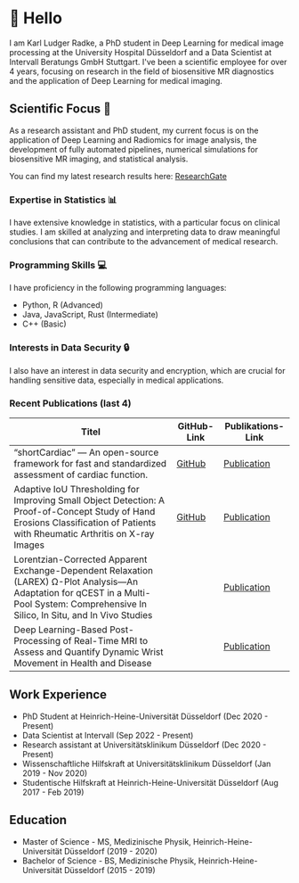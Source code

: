 # 👋 Hello

I am Karl Ludger Radke, a PhD student in Deep Learning for medical image processing at the University Hospital Düsseldorf and a Data Scientist at Intervall Beratungs GmbH Stuttgart. I've been a scientific employee for over 4 years, focusing on research in the field of biosensitive MR diagnostics and the application of Deep Learning for medical imaging.

## Scientific Focus 👀 

As a research assistant and PhD student, my current focus is on the application of Deep Learning and Radiomics for image analysis, the development of fully automated pipelines, numerical simulations for biosensitive MR imaging, and statistical analysis.

You can find my latest research results here: [ResearchGate](https://www.researchgate.net/profile/Karl-Radke-2)

### Expertise in Statistics 📊

I have extensive knowledge in statistics, with a particular focus on clinical studies. I am skilled at analyzing and interpreting data to draw meaningful conclusions that can contribute to the advancement of medical research.

### Programming Skills 💻

I have proficiency in the following programming languages:

- Python, R (Advanced)
- Java, JavaScript, Rust (Intermediate)
- C++ (Basic)

### Interests in Data Security 🔒

I also have an interest in data security and encryption, which are crucial for handling sensitive data, especially in medical applications.

### Recent Publications (last 4)

| Titel | GitHub-Link | Publikations-Link |
|-------|-------------|-------------------|
| “shortCardiac” — An open-source framework for fast and standardized assessment of cardiac function. | [GitHub](https://github.com/MPR-UKD/shortCardiac) | [Publication](https://www.softxjournal.com/article/S2352-7110(23)00149-8/fulltext) |
| Adaptive IoU Thresholding for Improving Small Object Detection: A Proof-of-Concept Study of Hand Erosions Classification of Patients with Rheumatic Arthritis on X-ray Images | [GitHub](https://github.com/MPR-UKD/Adaptive-IoU-RetinaNet) | [Publication](https://www.mdpi.com/2075-4418/13/1/104) |
| Lorentzian-Corrected Apparent Exchange-Dependent Relaxation (LAREX) Ω-Plot Analysis—An Adaptation for qCEST in a Multi-Pool System: Comprehensive In Silico, In Situ, and In Vivo Studies | | [Publication](https://www.mdpi.com/1422-0067/23/13/6920) |
| Deep Learning-Based Post-Processing of Real-Time MRI to Assess and Quantify Dynamic Wrist Movement in Health and Disease | | [Publication](https://www.mdpi.com/2075-4418/11/6/1077) |

## Work Experience
* PhD Student at Heinrich-Heine-Universität Düsseldorf (Dec 2020 - Present)
* Data Scientist at Intervall (Sep 2022 - Present)
* Research assistant at Universitätsklinikum Düsseldorf (Dec 2020 - Present)
* Wissenschaftliche Hilfskraft at Universitätsklinikum Düsseldorf (Jan 2019 - Nov 2020)
* Studentische Hilfskraft at Heinrich-Heine-Universität Düsseldorf (Aug 2017 - Feb 2019)

## Education
* Master of Science - MS, Medizinische Physik, Heinrich-Heine-Universität Düsseldorf (2019 - 2020)
* Bachelor of Science - BS, Medizinische Physik, Heinrich-Heine-Universität Düsseldorf (2015 - 2019)
